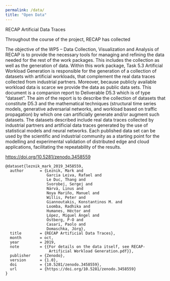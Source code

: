 ```yaml
---
permalink: /data/
title: "Open Data"
---
```


RECAP Artificial Data Traces

Throughout the course of the project, RECAP has collected 

The objective of the WP5 – Data Collection, Visualization and Analysis of RECAP is to provide the necessary tools for managing and refining the data needed for the rest of the work packages. This includes the collection as well as the generation of data.
Within this work package, Task 5.3 Artificial Workload Generation is responsible for the generation of a collection of datasets with artificial workloads, that complement the real data traces collected from industrial partners. Moreover, because publicly available workload data is scarce we provide the data as public data sets.
This document is a companion report to Deliverable D5.3 which is of type “dataset”. The aim of the report is to describe the collection of datasets that constitute D5.3 and the mathematical techniques (structural time series models, generative adversarial networks, and workload based on traffic propagation) by which one can artificially generate and/or augment such datasets.
The datasets described include real data traces collected by industrial partners and artificial data traces generated by the use of statistical models and neural networks. Each published data set can be used by the scientific and industrial community as a starting point for the modelling and experimental validation of distributed edge and cloud applications, facilitating the repeatability of the results.


https://doi.org/10.5281/zenodo.3458559

```TeX
@dataset{leznik_mark_2019_3458559,
  author       = {Leznik, Mark and
                  Garcia Leiva, Rafael and
                  Le Duc, Thang and
                  Svorobej, Sergej and
                  Närvä, Linus and
                  Noya Mariño, Manuel and
                  Willis, Peter and
                  Giannoutakis, Konstantinos M. and
                  Loomba, Radhika and
                  Humanes, Héctor and
                  López, Miguel Ángel and
                  Östberg, P-O and
                  Casari, Paolo and
                  Domaschka, Jörg},
  title        = {RECAP Artificial Data Traces},
  month        = oct,
  year         = 2019,
  note         = {{For details on the data itself, see RECAP- 
                   Artificial Workload Generation.pdf}},
  publisher    = {Zenodo},
  version      = {1.0},
  doi          = {10.5281/zenodo.3458559},
  url          = {https://doi.org/10.5281/zenodo.3458559}
}
```